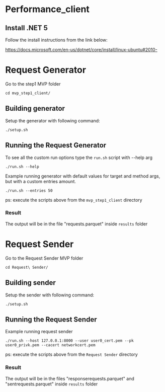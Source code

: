 # Performance_client



## Install .NET 5 

Follow the install instructions from the link below:

https://docs.microsoft.com/en-us/dotnet/core/install/linux-ubuntu#2010-

# Request Generator

Go to the step1 MVP folder
```
cd mvp_step1_client/
```

## Building generator
Setup the generator with following command:
```
./setup.sh
```

## Running the Request Generator
To see all the custom run options type the ``run.sh`` script with --help arg
```
./run.sh --help
```
Example running generator with default values for target and method args, but with a custom entries amount.
```
./run.sh --entries 50
```

ps: execute the scripts above from the ``mvp_step1_client`` directory

### Result

The output will be in the file "requests.parquet" inside ``results`` folder

# Request Sender
Go to the Request Sender MVP folder
```
cd Request\ Sender/
```

## Building sender
Setup the sender with following command:
```
./setup.sh
```

## Running the Request Sender
Example running request sender
```
./run.sh --host 127.0.0.1:8000 --user user0_cert.pem --pk user0_privk.pem --cacert networkcert.pem
```

ps: execute the scripts above from the ``Request Sender`` directory

### Result

The output will be in the files "responserequests.parquet" and "sentrequests.parquet" inside ``results`` folder
